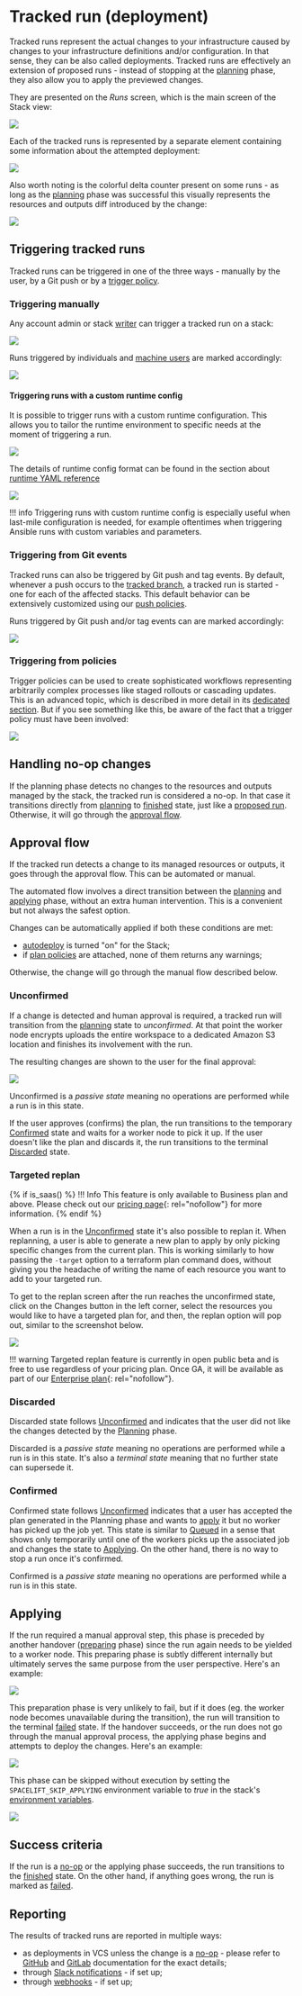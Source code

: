 # Tracked run (deployment)

Tracked runs represent the actual changes to your infrastructure caused by changes to your infrastructure definitions and/or configuration. In that sense, they can be also called deployments. Tracked runs are effectively an extension of proposed runs - instead of stopping at the [planning](proposed.md#planning) phase, they also allow you to apply the previewed changes.

They are presented on the _Runs_ screen, which is the main screen of the Stack view:

![](../../assets/screenshots/run/stack-runs-list.png)

Each of the tracked runs is represented by a separate element containing some information about the attempted deployment:

![](../../assets/screenshots/run/run-details.png)

Also worth noting is the colorful delta counter present on some runs - as long as the [planning](proposed.md#planning) phase was successful this visually represents the resources and outputs diff introduced by the change:

![](../../assets/screenshots/run/run-delta-labels.png)

## Triggering tracked runs

Tracked runs can be triggered in one of the three ways - manually by the user, by a Git push or by a [trigger policy](../policy/trigger-policy.md).

### Triggering manually

Any account admin or stack [writer](../policy/stack-access-policy.md) can trigger a tracked run on a stack:

![](../../assets/screenshots/run/run-trigger-button.png)

Runs triggered by individuals and [machine users](../../integrations/api.md#spacelift-api-key-token) are marked accordingly:

![](../../assets/screenshots/run/run-started-by-real-and-machine-user.png)

#### Triggering runs with a custom runtime config

It is possible to trigger runs with a custom runtime configuration. This allows you to tailor the runtime environment to specific needs at the moment of triggering a run.

![](../../assets/screenshots/run/trigger-with-custom-runtime-config.png)

The details of runtime config format can be found in the section about [runtime YAML reference](../../concepts/configuration/runtime-configuration/runtime-yaml-reference.md)

![](../../assets/screenshots/run/trigger-custom-runtime-config-details.png)

!!! info
    Triggering runs with custom runtime config is especially useful when last-mile configuration is needed, for example oftentimes when triggering Ansible runs with custom variables and parameters.

### Triggering from Git events

Tracked runs can also be triggered by Git push and tag events. By default, whenever a push occurs to the [tracked branch](../stack/stack-settings.md#vcs-integration-and-repository), a tracked run is started - one for each of the affected stacks. This default behavior can be extensively customized using our [push policies](../policy/push-policy/README.md).

Runs triggered by Git push and/or tag events can are marked accordingly:

![](../../assets/screenshots/run/run-started-by-git-commit.png)

### Triggering from policies

Trigger policies can be used to create sophisticated workflows representing arbitrarily complex processes like staged rollouts or cascading updates. This is an advanced topic, which is described in more detail in its [dedicated section](../policy/trigger-policy.md). But if you see something like this, be aware of the fact that a trigger policy must have been involved:

![](../../assets/screenshots/run/run-started-by-trigger-policy.png)

## Handling no-op changes

If the planning phase detects no changes to the resources and outputs managed by the stack, the tracked run is considered a no-op. In that case it transitions directly from [planning](proposed.md#planning) to [finished](./README.md#finished) state, just like a [proposed run](proposed.md). Otherwise, it will go through the [approval flow](tracked.md#approval-flow).

## Approval flow

If the tracked run detects a change to its managed resources or outputs, it goes through the approval flow. This can be automated or manual.

The automated flow involves a direct transition between the [planning](proposed.md#planning) and [applying](tracked.md#applying) phase, without an extra human intervention. This is a convenient but not always the safest option.

Changes can be automatically applied if both these conditions are met:

- [autodeploy](../stack/stack-settings.md#autodeploy) is turned "on" for the Stack;
- if [plan policies](../policy/terraform-plan-policy.md) are attached, none of them returns any warnings;

Otherwise, the change will go through the manual flow described below.

### Unconfirmed

If a change is detected and human approval is required, a tracked run will transition from the [planning](proposed.md#planning) state to _unconfirmed_. At that point the worker node encrypts uploads the entire workspace to a dedicated Amazon S3 location and finishes its involvement with the run.

The resulting changes are shown to the user for the final approval:

![](../../assets/screenshots/run/unconfirmed-run.png)

Unconfirmed is a _passive state_ meaning no operations are performed while a run is in this state.

If the user approves (confirms) the plan, the run transitions to the temporary [Confirmed](tracked.md#confirmed) state and waits for a worker node to pick it up. If the user doesn't like the plan and discards it, the run transitions to the terminal [Discarded](tracked.md#discarded) state.

### Targeted replan

{% if is_saas() %}
!!! Info
    This feature is only available to Business plan and above. Please check out our [pricing page](https://spacelift.io/pricing){: rel="nofollow"} for more information.
{% endif %}

When a run is in the [Unconfirmed](tracked.md#unconfirmed) state it's also possible to replan it. When replanning, a user is able to generate a new plan to apply by only picking specific changes from the current plan. This is working similarly to how passing the `-target` option to a terraform plan command does, without giving you the headache of writing the name of each resource you want to add to your targeted run.

To get to the replan screen after the run reaches the unconfirmed state, click on the Changes button in the left corner, select the resources you would like to have a targeted plan for, and then, the replan option will pop out, similar to the screenshot below.

![](../../assets/screenshots/run/run-changes-replanning.png)

!!! warning
    Targeted replan feature is currently in open public beta and is free to use regardless of your pricing plan. Once GA, it will be available as part of our [Enterprise plan](https://spacelift.io/pricing){: rel="nofollow"}.

### Discarded

Discarded state follows [Unconfirmed](tracked.md#unconfirmed) and indicates that the user did not like the changes detected by the [Planning](proposed.md#planning) phase.

Discarded is a _passive state_ meaning no operations are performed while a run is in this state. It's also a _terminal state_ meaning that no further state can supersede it.

### Confirmed

Confirmed state follows [Unconfirmed](tracked.md#unconfirmed) indicates that a user has accepted the plan generated in the Planning phase and wants to [apply](tracked.md#applying) it but no worker has picked up the job yet. This state is similar to [Queued](./README.md#queued) in a sense that shows only temporarily until one of the workers picks up the associated job and changes the state to [Applying](tracked.md#applying). On the other hand, there is no way to stop a run once it's confirmed.

Confirmed is a _passive state_ meaning no operations are performed while a run is in this state.

## Applying

If the run required a manual approval step, this phase is preceded by another handover ([preparing](./README.md#preparing) phase) since the run again needs to be yielded to a worker node. This preparing phase is subtly different internally but ultimately serves the same purpose from the user perspective. Here's an example:

![](../../assets/screenshots/run/preparing-tracked-run.png)

This preparation phase is very unlikely to fail, but if it does (eg. the worker node becomes unavailable during the transition), the run will transition to the terminal [failed](./README.md#failed) state. If the handover succeeds, or the run does not go through the manual approval process, the applying phase begins and attempts to deploy the changes. Here's an example:

![](../../assets/screenshots/run/finished-applying.png)

This phase can be skipped without execution by setting the `SPACELIFT_SKIP_APPLYING` environment variable to _true_ in the stack's [environment variables](../configuration/environment.md).

![](../../assets/screenshots/run/skipped-applying.png)

## Success criteria

If the run is a [no-op](tracked.md#handling-no-op-changes) or the applying phase succeeds, the run transitions to the [finished](./README.md#finished) state. On the other hand, if anything goes wrong, the run is marked as [failed](./README.md#failed).

## Reporting

The results of tracked runs are reported in multiple ways:

- as deployments in VCS unless the change is a [no-op](tracked.md#handling-no-op-changes) - please refer to [GitHub](../../integrations/source-control/github.md) and [GitLab](../../integrations/source-control/gitlab.md) documentation for the exact details;
- through [Slack notifications](../../integrations/chatops/slack.md) - if set up;
- through [webhooks](../../integrations/webhooks.md) - if set up;
